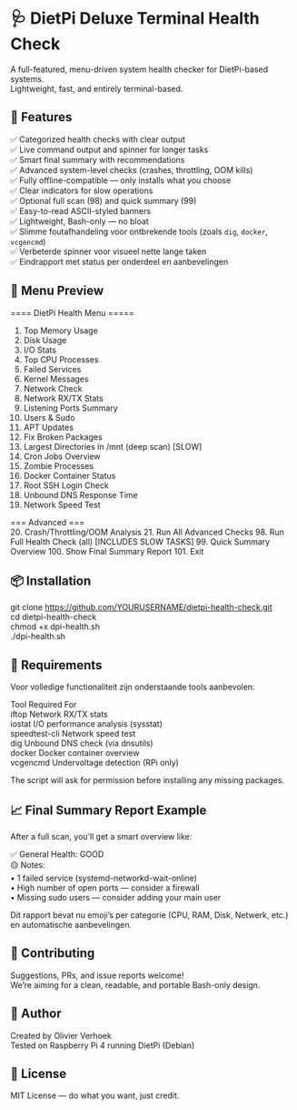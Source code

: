 # 🩺 DietPi Deluxe Terminal Health Check

A full-featured, menu-driven system health checker for DietPi-based systems.  
Lightweight, fast, and entirely terminal-based.  

## 🚀 Features

✅ Categorized health checks with clear output  
✅ Live command output and spinner for longer tasks  
✅ Smart final summary with recommendations  
✅ Advanced system-level checks (crashes, throttling, OOM kills)  
✅ Fully offline-compatible — only installs what you choose  
✅ Clear indicators for slow operations  
✅ Optional full scan (98) and quick summary (99)  
✅ Easy-to-read ASCII-styled banners  
✅ Lightweight, Bash-only — no bloat  
✅ Slimme foutafhandeling voor ontbrekende tools (zoals `dig`, `docker`, `vcgencmd`)  
✅ Verbeterde spinner voor visueel nette lange taken  
✅ Eindrapport met status per onderdeel en aanbevelingen  


## 📸 Menu Preview

==== DietPi Health Menu =====
  1.  Top Memory Usage
  2.  Disk Usage
  3.  I/O Stats
  4.  Top CPU Processes
  5.  Failed Services
  6.  Kernel Messages
  7.  Network Check
  8.  Network RX/TX Stats
  9.  Listening Ports Summary
 10.  Users & Sudo
 11.  APT Updates
 12.  Fix Broken Packages
 13.  Largest Directories in /mnt (deep scan) [SLOW]
 14.  Cron Jobs Overview
 15.  Zombie Processes
 16.  Docker Container Status
 17.  Root SSH Login Check
 18.  Unbound DNS Response Time
 19.  Network Speed Test

=== Advanced ===  
 20.  Crash/Throttling/OOM Analysis
 21.  Run All Advanced Checks
 98.  Run Full Health Check (all) [INCLUDES SLOW TASKS]
 99.  Quick Summary Overview
100.  Show Final Summary Report
101.  Exit

## 📦 Installation

git clone https://github.com/YOURUSERNAME/dietpi-health-check.git  
cd dietpi-health-check  
chmod +x dpi-health.sh  
./dpi-health.sh  

## 🔧 Requirements

Voor volledige functionaliteit zijn onderstaande tools aanbevolen:

Tool	Required For  
iftop	Network RX/TX stats  
iostat	I/O performance analysis (sysstat)  
speedtest-cli	Network speed test  
dig	Unbound DNS check (via dnsutils)  
docker	Docker container overview   
vcgencmd	Undervoltage detection (RPi only)  

The script will ask for permission before installing any missing packages.

## 📈 Final Summary Report Example

After a full scan, you’ll get a smart overview like:  

✅ General Health: GOOD  
🟡 Notes:  
• 1 failed service (systemd-networkd-wait-online)  
• High number of open ports — consider a firewall  
• Missing sudo users — consider adding your main user  

Dit rapport bevat nu emoji’s per categorie (CPU, RAM, Disk, Netwerk, etc.) en automatische aanbevelingen.

## 🤝 Contributing

Suggestions, PRs, and issue reports welcome!  
We’re aiming for a clean, readable, and portable Bash-only design.  

## 🧠 Author

Created by Olivier Verhoek  
Tested on Raspberry Pi 4 running DietPi (Debian)  

## 📜 License

MIT License — do what you want, just credit.
